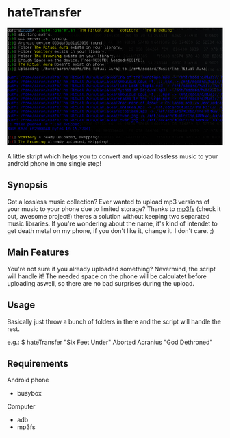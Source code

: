 # hateTransfer

![Example use](https://github.com/id101010/hateTransfer/blob/master/doc/screen.png)

A little skript which helps you to convert and upload lossless music to your android phone in one single step!

## Synopsis
Got a lossless music collection? Ever wanted to upload mp3 versions of your music to your phone due to limited storage? Thanks to [mp3fs](https://khenriks.github.io/mp3fs/) (check it out, awesome project!) theres a solution without keeping two separated music libraries.
If you're wondering about the name, it's kind of intendet to get death metal on my phone, if you don't like it, change it. I don't care. ;)

## Main Features
You're not sure if you already uploaded something? Nevermind, the script will handle it!
The needed space on the phone will be calculatet before uploading aswell, so there are no bad surprises during the upload.

## Usage
Basically just throw a bunch of folders in there and the script will handle the rest. 

e.g.: $ hateTransfer "Six Feet Under" Aborted Acranius "God Dethroned"

## Requirements
Android phone
* busybox

Computer
* adb
* mp3fs
